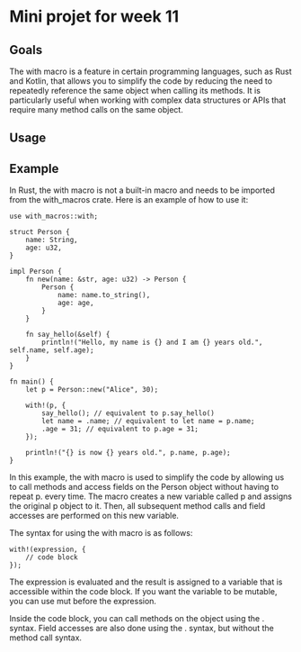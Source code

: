 # Mini projet for week 11
## Goals
The with macro is a feature in certain programming languages, such as Rust and Kotlin, that allows you to simplify the code by reducing the need to repeatedly reference the same object when calling its methods. It is particularly useful when working with complex data structures or APIs that require many method calls on the same object.

## Usage 

## Example
In Rust, the with macro is not a built-in macro and needs to be imported from the with_macros crate. Here is an example of how to use it:
```
use with_macros::with;

struct Person {
    name: String,
    age: u32,
}

impl Person {
    fn new(name: &str, age: u32) -> Person {
        Person {
            name: name.to_string(),
            age: age,
        }
    }

    fn say_hello(&self) {
        println!("Hello, my name is {} and I am {} years old.", self.name, self.age);
    }
}

fn main() {
    let p = Person::new("Alice", 30);

    with!(p, {
        say_hello(); // equivalent to p.say_hello()
        let name = .name; // equivalent to let name = p.name;
        .age = 31; // equivalent to p.age = 31;
    });

    println!("{} is now {} years old.", p.name, p.age);
}
```

In this example, the with macro is used to simplify the code by allowing us to call methods and access fields on the Person object without having to repeat p. every time. The macro creates a new variable called p and assigns the original p object to it. Then, all subsequent method calls and field accesses are performed on this new variable.

The syntax for using the with macro is as follows:
```
with!(expression, {
    // code block
});
```

The expression is evaluated and the result is assigned to a variable that is accessible within the code block. If you want the variable to be mutable, you can use mut before the expression.

Inside the code block, you can call methods on the object using the . syntax. Field accesses are also done using the . syntax, but without the method call syntax.
